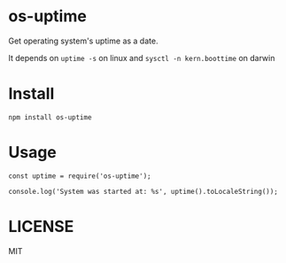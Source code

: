 os-uptime
=====

Get operating system's uptime as a date.

It depends on `uptime -s` on linux and `sysctl -n kern.boottime` on darwin

# Install

```
npm install os-uptime
```

# Usage

```
const uptime = require('os-uptime');

console.log('System was started at: %s', uptime().toLocaleString());
```

# LICENSE

MIT
